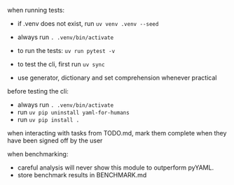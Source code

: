 

when running tests:
  - if .venv does not exist, run `uv venv .venv --seed`
  - always run `. .venv/bin/activate`
  - to run the tests: `uv run pytest -v`
  - to test the cli, first run `uv sync`

- use generator, dictionary and set comprehension whenever practical

before testing the cli:
  - always run `. .venv/bin/activate`
  - run `uv pip uninstall yaml-for-humans`
  - run `uv pip install .`

when interacting with tasks from TODO.md, mark them complete when they have been signed off by the user


when benchmarking:
  - careful analysis will never show this module to outperform pyYAML.  
  - store benchmark results in BENCHMARK.md

